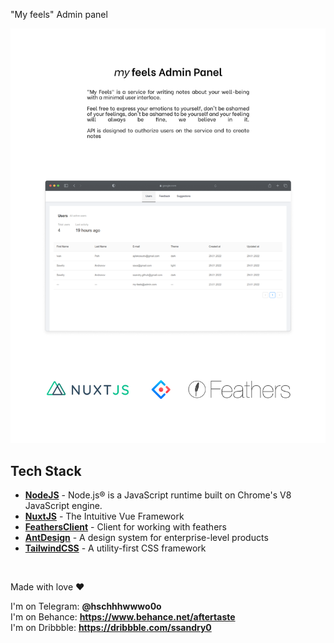 "My feels" Admin panel

<img src="./md/Frame 3.png" alt="" />

## Tech Stack

- **[NodeJS]** - Node.js® is a JavaScript runtime built on Chrome's V8 JavaScript engine.
- **[NuxtJS]** - The Intuitive Vue Framework
- **[FeathersClient]** - Client for working with feathers
- **[AntDesign]** - A design system for enterprise-level products
- **[TailwindCSS]** - A utility-first CSS framework

<br />

Made with love ❤️

I'm on Telegram: **@hschhhwwwo0o** \
I'm on Behance: **https://www.behance.net/aftertaste** \
I'm on Dribbble: **https://dribbble.com/ssandry0**

[nodejs]: https://nodejs.org/en/
[nuxtjs]: https://nuxtjs.org/
[feathersclient]: https://docs.feathersjs.com/api/client.html
[antdesign]: https://www.antdv.com/docs/vue/introduce-cn/
[tailwindcss]: https://tailwindcss.com/

